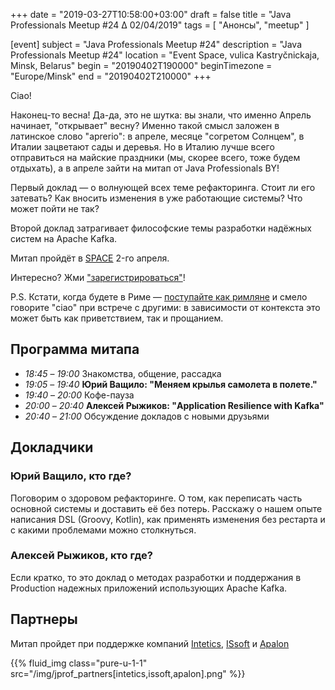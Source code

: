 +++
date = "2019-03-27T10:58:00+03:00"
draft = false
title = "Java Professionals Meetup #24 ∆ 02/04/2019"
tags = [
    "Анонсы", "meetup"
]

[event]
subject = "Java Professionals Meetup #24"
description = "Java Professionals Meetup #24"
location = "Event Space, vulica Kastryčnickaja, Minsk, Belarus"
begin = "20190402T190000"
beginTimezone = "Europe/Minsk"
end = "20190402T210000"
+++

Сiao!

Наконец-то весна!
Да-да, это не шутка: вы знали, что именно Апрель начинает, "открывает" весну?
Именно такой смысл заложен в латинское слово "aprerio": в апреле, месяце "согретом Солнцем", в Италии зацветают сады и деревья.
Но в Италию лучше всего отправиться на майские праздники (мы, скорее всего, тоже будем отдыхать), а в апреле зайти на митап от Java Professionals BY!

<!--more-->

Первый доклад — о волнующей всех теме рефакторинга.
Стоит ли его затевать?
Как вносить изменения в уже работающие системы?
Что может пойти не так?

Второй доклад затрагивает философские темы разработки надёжных систем на Apache Kafka. 

Митап пройдёт в [SPACE](http://eventspace.by) 2-го апреля. 

Интересно?
Жми ["зарегистрироваться"](http://bit.ly/jprof_reg_24)!

P.S. Кстати, когда будете в Риме — [поступайте как римляне](https://en.wikipedia.org/wiki/When_in_Rome,_do_as_the_Romans_do) и смело говорите "ciao" при встрече с другими: в зависимости от контекста это может быть как приветствием, так и прощанием.

## Программа митапа
* _18:45_ – _19:00_ Знакомства, общение, рассадка
* _19:05_ – _19:40_ **Юрий Ващило: "Меняем крылья самолета в полете."**
* _19:40_ – _20:00_ Кофе-пауза
* _20:00_ – _20:40_ **Алексей Рыжиков: "Application Resilience with Kafka"**
* _20:40_ – _21:00_ Обсуждение докладов с новыми друзьями

## Докладчики

### Юрий Ващило, кто где?

Поговорим о здоровом рефакторинге.
О том, как переписать часть основной системы и доставить её без потерь.
Расскажу о нашем опыте написания DSL (Groovy, Kotlin), как применять изменения без рестарта и с какими проблемами можно столкнуться.

### Алексей Рыжиков, кто где?

Если кратко, то это доклад о методах разработки и поддержания в Production надежных приложений использующих Apache Kafka.

## Партнеры

Митап пройдет при поддержке компаний [Intetics](http://intetics.com), [ISsoft](http://www.issoft.by) и [Apalon](https://www.apalon.com/)

{{% fluid_img class="pure-u-1-1" src="/img/jprof_partners[intetics,issoft,apalon].png" %}}
